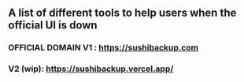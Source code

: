 ## A list of different tools to help users when the official UI is down
### OFFICIAL DOMAIN V1 : https://sushibackup.com
### V2 (wip): https://sushibackup.vercel.app/
